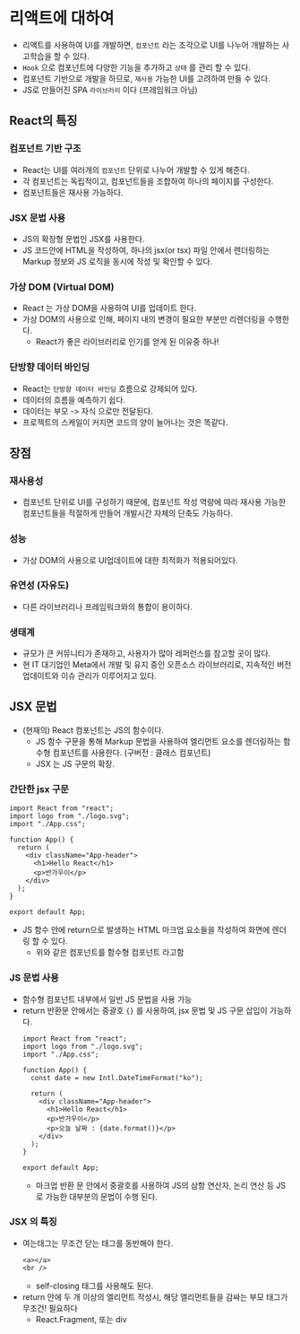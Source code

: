 # 리액트에 대하여

- 리액트를 사용하여 UI를 개발하면, `컴포넌트` 라는 조각으로 UI를 나누어 개발하는 사고학습을 할 수 있다.
- `Hook` 으로 컴포넌트에 다양한 기능을 추가하고 `상태` 를 관리 할 수 있다.
- 컴포넌트 기반으로 개발을 하므로, `재사용` 가능한 UI를 고려하여 만들 수 있다.
- JS로 만들어진 SPA `라이브러리` 이다 (프레임워크 아님)

## React의 특징

### 컴포넌트 기반 구조

- React는 UI를 여러개의 `컴포넌트` 단위로 나누어 개발할 수 있게 해준다.
- 각 컴포넌트는 독립적이고, 컴포넌트들을 조합하여 하나의 페이지를 구성한다.
- 컴포넌트들은 재사용 가능하다.

### JSX 문법 사용

- JS의 확장형 문법인 JSX를 사용한다.
- JS 코드안에 HTML을 작성하여, 하나의 jsx(or tsx) 파일 안에서 렌더링하는 Markup 정보와 JS 로직을 동시에 작성 및 확인할 수 있다.

### 가상 DOM (Virtual DOM)

- React 는 가상 DOM을 사용하여 UI를 업데이트 한다.
- 가상 DOM의 사용으로 인해, 페이지 내의 변경이 필요한 부분만 리렌더링을 수행한다.
  - React가 좋은 라이브러리로 인기를 얻게 된 이유중 하나!

### 단방향 데이터 바인딩

- React는 `단방향 데이터 바인딩` 흐름으로 강제되어 있다.
- 데이터의 흐름을 예측하기 쉽다.
- 데이터는 부모 -> 자식 으로만 전달된다.
- 프로젝트의 스케일이 커지면 코드의 양이 늘어나는 것은 똑같다.

## 장점

### 재사용성

- 컴포넌트 단위로 UI를 구성하기 때문에, 컴포넌트 작성 역량에 따라 재사용 가능한 컴포넌트들을 적절하게 만들어 개발시간 자체의 단축도 가능하다.

### 성능

- 가상 DOM의 사용으로 UI업데이트에 대한 최적화가 적용되어있다.

### 유연성 (자유도)

- 다른 라이브러리나 프레임워크와의 통합이 용이하다.

### 생태계

- 규모가 큰 커뮤니티가 존재하고, 사용자가 많아 레퍼런스를 참고할 곳이 많다.
- 현 IT 대기업인 Meta에서 개발 및 유지 중인 오픈소스 라이브러리로, 지속적인 버전 업데이트와 이슈 관리가 이루어지고 있다.

## JSX 문법

- (현재의) React 컴포넌트는 JS의 함수이다.
  - JS 함수 구문을 통해 Markup 문법을 사용하여 엘리먼트 요소를 렌더링하는 함수형 컴포넌트를 사용한다. (구버전 : 클래스 컴포넌트)
  - JSX 는 JS 구문의 확장.

### 간단한 jsx 구문

```tsx
import React from "react";
import logo from "./logo.svg";
import "./App.css";

function App() {
  return (
    <div className="App-header">
      <h1>Hello React</h1>
      <p>반가우이</p>
    </div>
  );
}

export default App;
```

- JS 함수 안에 return으로 발생하는 HTML 마크업 요소들을 작성하여 화면에 렌더링 할 수 있다.
  - 위와 같은 컴포넌트를 함수형 컴포넌트 라고함

### JS 문법 사용

- 함수형 컴포넌트 내부에서 일반 JS 문법을 사용 가능
- return 반환문 안에서는 중괄호 `{}` 를 사용하여, jsx 문법 및 JS 구문 삽입이 가능하다.
  ```tsx
  import React from "react";
  import logo from "./logo.svg";
  import "./App.css";

  function App() {
    const date = new Intl.DateTimeFormat("ko");

    return (
      <div className="App-header">
        <h1>Hello React</h1>
        <p>반가우이</p>
        <p>오늘 날짜 : {date.format()}</p>
      </div>
    );
  }

  export default App;
  ```
  - 마크업 반환 문 안에서 중괄호를 사용하여 JS의 삼항 연산자, 논리 연산 등 JS로 가능한 대부분의 문법이 수행 된다.

### JSX 의 특징

- 여는태그는 무조건 닫는 태그를 동반해야 한다.
  ```tsx
  <a></a>
  <br />
  ```
  - self-closing 태그를 사용해도 된다.
- return 안에 두 개 이상의 엘리먼트 작성시, 해당 엘리먼트들을 감싸는 부모 태그가 무조건! 필요하다
  - React.Fragment, 또는 div

